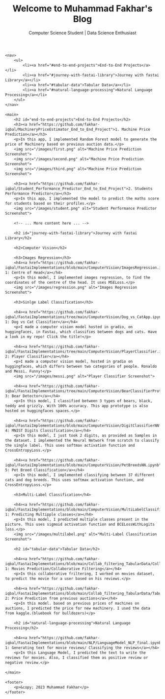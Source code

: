 
<html lang="en">
<head>
    <meta charset="UTF-8">
    <meta name="viewport" content="width=device-width, initial-scale=1.0">
    <link rel="stylesheet" href="/styles.css">
    <title>Muhammad Fakhar's Blog</title>
</head>
<body>
    <header>
        <h1>Welcome to Muhammad Fakhar's Blog</h1>
        <p class="intro">Computer Science Student | Data Science Enthusiast</p>
    </header>

    <nav>
        <ul>
            <li><a href="#end-to-end-projects">End-to-End Projects</a></li>
            <li><a href="#journey-with-fastai-library">Journey with fastai Library</a></li>
            <li><a href="#tabular-data">Tabular Data</a></li>
            <li><a href="#natural-language-processing">Natural Language Processing</a></li>
        </ul>
    </nav>

    <main>
        <h2 id="end-to-end-projects">End-to-End Projects</h2>
        <h3><a href="https://github.com/fakhar-iqbal/MachineryPriceEstimator_End_to_End_Project">1. Machine Price Prediction</a></h3>
        <p>In this app, I implemented Random Forest model to generate the price of Machinery based on previous auction data.</p>
        <img src="/images/first.png" alt="Machine Price Prediction Screenshot">
        <img src="/images/second.png" alt="Machine Price Prediction Screenshot">
        <img src="/images/third.png" alt="Machine Price Prediction Screenshot">

        <h3><a href="https://github.com/fakhar-iqbal/Student_Performance_Predictor_End_to_End_Project">2. Students Performance Predictor</a></h3>
        <p>In this app, I implemented the model to predict the maths score for students based on their profiles.</p>
        <img src="/images/student.png" alt="Student Performance Predictor Screenshot">

        <!-- ... More content here ... -->

        <h2 id="journey-with-fastai-library">Journey with fastai Library</h2>

        <h2>Computer Vision</h2>

        <h3>Images Regression</h3>
        <h4><a href="https://github.com/fakhar-iqbal/FastaiImplementations/blob/main/ComputerVision/ImagesRegression.ipynb">Practice 1: Centre of Head</a></h4>
        <p>In this model, I implemented images regression, to find the coordinates of the centre of the head. It uses MSELoss.</p>
        <img src="/images/regression.png" alt="Images Regression Screenshot">

        <h3>Sinlge Label Classification</h3>

        <h4><a href="https://github.com/fakhar-iqbal/FastaiImplementations/tree/main/ComputerVision/Dog_vs_CatApp.ipynb">Practice 1: Dog vs Cat Classifier</a></h4>
        <p>I made a computer vision model hosted in gradio, on huggingfaces, in Fastai, which classifies between dogs and cats. Have a look in my repo! Click the title!</p>

        <h4><a href="https://github.com/fakhar-iqbal/FastaiImplementations/tree/main/ComputerVision/PlayerClassifier.ipynb">Practice 2: Player Classifier</a></h4>
        <p>I made a computer vision model, hosted in gradio on huggingfaces, which differs between two categories of people. Ronaldo and Messi. Funny!</p>
        <img src="/images/messi.png" alt="Player Classifier Screenshot">

        <h4><a href="https://github.com/fakhar-iqbal/FastaiImplementations/tree/main/ComputerVision/BearClassifierPrototype%20.ipynb">Practice 3: Bear Detector</a></h4>
        <p>In this model, I classified between 3 types of bears, black, teddy and grizzly. With 100% accuracy. This app prototype is also hosted on huggingfaces spaces.</p>

        <h4><a href="https://github.com/fakhar-iqbal/FastaiImplementations/blob/main/ComputerVision/DigitClassifierNNfromScratch.ipynb">Practice 4: MNIST Digits Classification</a></h4>
        <p>In this model, I just took 2 digits, as provided as Samples in the dataset. I implemented the Neural Network from scratch to classify the single label. This uses softmax activation function and CrossEntropyLoss.</p>

        <h4><a href="https://github.com/fakhar-iqbal/FastaiImplementations/blob/main/ComputerVision/PetBreedsNN.ipynb">Practice 5: Pet Breed Classification</a></h4>
        <p>In this model, I implemented classifying between 37 different cats and dog breeds. This uses softmax activation function, and CrossEntropyLoss.</p>

        <h3>Multi-Label Classification</h4>

        <h4><a href="https://github.com/fakhar-iqbal/FastaiImplementations/blob/main/ComputerVision/MultiLabelClassification.ipynb">Practice 1: Predicting Multipple classes</a></h4>
        <p>In this model, I predicted multiple classes present in the picture. This uses sigmoid activation function and BCELossWithLogits loss.</p>
        <img src="/images/multilabel.png" alt="Multi-Label Classification Screenshot">

        <h2 id="tabular-data">Tabular Data</h2>

        <h4><a href="https://github.com/fakhar-iqbal/FastaiImplementations/blob/main/Collab_filtering_TabularData/CollaborativeFiltering(onMovies).ipynb">Practice 1: Movies Prediction/Collaborative Filtering</a></h4>
        <p>In this collaborative friltering, I worked on movies dataset, to predict the movie for a user based on his reviews.</p>

        <h4><a href="https://github.com/fakhar-iqbal/FastaiImplementations/blob/main/Collab_filtering_TabularData/TabularDataModel.ipynb">Practice 2: Price Prediction from previous auctions</a></h4>
        <p>In this model. based on previous prices of machines on auctions, I predicted the price for new machinery. I used the data from kaggle.(bluebook for bulldozers)</p>

        <h2 id="natural-language-processing">Natural Language Processing</h2>

        <h4><a href="https://github.com/fakhar-iqbal/FastaiImplementations/blob/main/NLP/LanguageModel_NLP_final.ipynb">Practice 1: Generating text for movie reviews/ Classifying the reviews</a></h4>
        <p>In this Language Model, I predicted the text to write the reviews for movies. Also, I classified them as positive review or negative review.</p>

    </main>

    <footer>
        <p>&copy; 2023 Muhammad Fakhar</p>
    </footer>
</body>
</html>
